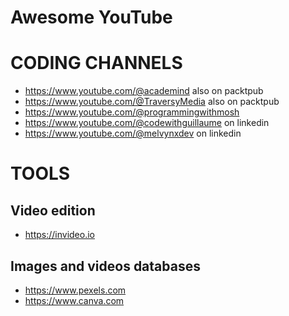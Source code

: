 # Awesome YouTube

# CODING CHANNELS

- https://www.youtube.com/@academind also on packtpub
- https://www.youtube.com/@TraversyMedia also on packtpub
- https://www.youtube.com/@programmingwithmosh
- https://www.youtube.com/@codewithguillaume on linkedin
- https://www.youtube.com/@melvynxdev on linkedin

# TOOLS

## Video edition

* https://invideo.io

## Images and videos databases

* https://www.pexels.com
* https://www.canva.com
